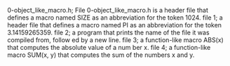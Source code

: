 0-object_like_macro.h; File 0-object_like_macro.h is a header file that defines         a macro named SIZE as an abbreviation for the token 1024.
file 1;  a header file that defines a macro named PI as an abbreviation for the         token 3.14159265359.
file 2; a program that prints the name of the file it was compiled from, follow        ed by a new line.
file 3;  a function-like macro ABS(x) that computes the absolute value of a num        ber x.
file 4; a function-like macro SUM(x, y) that computes the sum of the numbers x         and y.